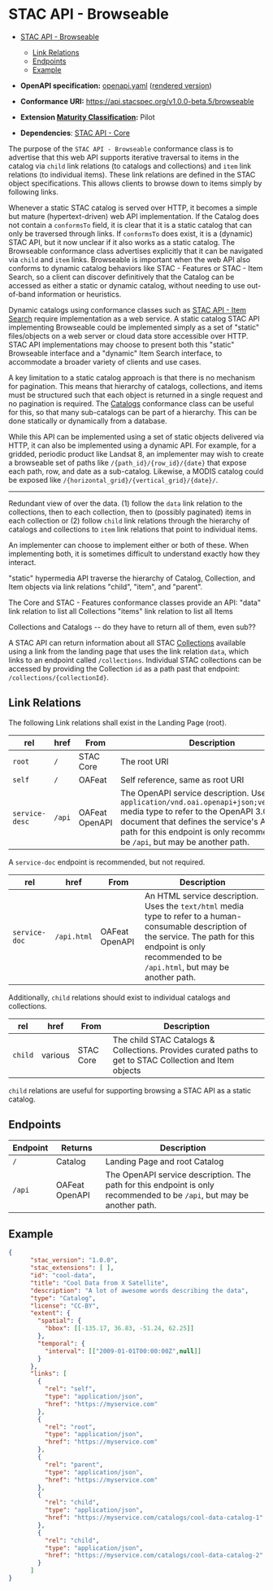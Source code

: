 # STAC API - Browseable 

- [STAC API - Browseable](#stac-api---browseable)
  - [Link Relations](#link-relations)
  - [Endpoints](#endpoints)
  - [Example](#example)

- **OpenAPI specification:** [openapi.yaml](openapi.yaml) ([rendered version](https://api.stacspec.org/v1.0.0-beta.5/browseable))
- **Conformance URI:** <https://api.stacspec.org/v1.0.0-beta.5/browseable>
- **Extension [Maturity Classification](../extensions.md#extension-maturity):** Pilot
- **Dependencies**: [STAC API - Core](../core)

The purpose of the `STAC API - Browseable` conformance class is to advertise that this web API supports iterative traversal to items in the catalog via `child` link relations (to catalogs and collections) and `item` link relations (to individual items). These link relations are defined in the STAC object specifications. This allows clients to browse down to items simply by following links.

Whenever a static STAC catalog is served over HTTP, it becomes a simple but mature (hypertext-driven) web API implementation. If the Catalog does not contain a `conformsTo` field, it is clear that it is a static catalog that can only be traversed through links. If `conformsTo` does exist, it is a (dynamic) STAC API, but it now unclear if it also works as a static catalog. The Browseable conformance class advertises explicitly that it 
can be navigated via `child` and `item` links. Browseable is important when the web API also conforms to 
dynamic catalog behaviors like STAC - Features or STAC - Item Search, so a client can discover definitively
that the Catalog can be accessed as either a static or dynamic catalog, without needing to use
out-of-band information or heuristics. 

Dynamic catalogs using conformance classes such as [STAC API - Item Search](../item-search/README.md) require implementation as a web service. A static catalog STAC API implementing Browseable could be implemented simply as a set of "static" files/objects on a web server or cloud data store accessible over HTTP. STAC API implementations may choose to present both this "static" Browseable interface and a "dynamic" Item Search interface, to accommodate a broader variety of clients and use cases.

A key limitation to a static catalog approach is that there is no mechanism for pagination. This means that hierarchy of catalogs, collections, and items must be structured such that each object is returned in a single request and no pagination is required. The [Catalogs](../catalogs/README.md) conformance class
can be useful for this, so that many sub-catalogs can be part of a hierarchy. This can be done statically or dynamically from a database.

While this API can be implemented using a set of static objects delivered via HTTP, it can also be implemented using a dynamic API. For example, for a gridded, periodic product like Landsat 8, an implementer may wish to create a browseable set of paths like `/{path_id}/{row_id}/{date}` that expose each path, row, and date as a sub-catalog. Likewise, a MODIS catalog could be exposed like `/{horizontal_grid}/{vertical_grid}/{date}/`.  

---

Redundant view of over the data. (1) follow the `data` link relation to the collections, then to each collection, then to (possibly paginated) items in each collection or (2) follow `child` link relations through the hierarchy of catalogs and collections to `item` link relations that point to individual items.


An implementer can choose to implement either or both of these. When implementing both, it is sometimes difficult to understand exactly how they interact. 

"static" hypermedia API
traverse the hierarchy of Catalog, Collection, and Item objects via link relations "child", "item", and "parent".

The Core and STAC - Features conformance classes provide an API: 
"data" link relation to list all Collections
"items" link relation to list all Items

Collections and Catalogs -- do they have to return all of them, even sub??


A STAC API can return information about all STAC [Collections](../stac-spec/collection-spec/collection-spec.md) available using a link
from the landing page that uses the link relation `data`, which links to an endpoint called `/collections`. Individual STAC collections can be accessed
by providing the Collection `id` as a path past that endpoint: `/collections/{collectionId}`.

## Link Relations

The following Link relations shall exist in the Landing Page (root).

| **rel**        | **href**       | **From**       | **Description**                                                                                                                                                                                                                                                |
| -------------- | -------------- | -------------- | -------------------------------------------------------------------------------------------------------------------------------------------------------------------------------------------------------------------------------------------------------------- |
| `root`         | `/`            | STAC Core      | The root URI                                                                                                                                                                                                                                                   |
| `self`         | `/`            | OAFeat         | Self reference, same as root URI                                                                                                                                                                                                                               |
| `service-desc` | `/api`         | OAFeat OpenAPI | The OpenAPI service description. Uses the `application/vnd.oai.openapi+json;version=3.0` media type to refer to the OpenAPI 3.0 document that defines the service's API. The path for this endpoint is only recommended to be `/api`, but may be another path. |

A `service-doc` endpoint is recommended, but not required.

| **rel**       | **href**    | **From**       | **Description**                                                                                                                                                                                                     |
| ------------- | ----------- | -------------- | ------------------------------------------------------------------------------------------------------------------------------------------------------------------------------------------------------------------- |
| `service-doc` | `/api.html` | OAFeat OpenAPI | An HTML service description.  Uses the `text/html` media type to refer to a human-consumable description of the service. The path for this endpoint is only recommended to be `/api.html`, but may be another path. |

Additionally, `child` relations should exist to individual catalogs and collections.

| **rel** | **href** | **From**  | **Description**                                                                                          |
| ------- | -------- | --------- | -------------------------------------------------------------------------------------------------------- |
| `child` | various  | STAC Core | The child STAC Catalogs & Collections. Provides curated paths to get to STAC Collection and Item objects |

`child` relations are useful for supporting browsing a STAC API as a static catalog.

## Endpoints

| Endpoint | Returns        | Description                                                                                                            |
| -------- | -------------- | ---------------------------------------------------------------------------------------------------------------------- |
| `/`      | Catalog        | Landing Page and root Catalog                                                                                          |
| `/api`   | OAFeat OpenAPI | The OpenAPI service description. The path for this endpoint is only recommended to be `/api`, but may be another path. |

## Example



```json
{
      "stac_version": "1.0.0",
      "stac_extensions": [ ],
      "id": "cool-data",
      "title": "Cool Data from X Satellite",
      "description": "A lot of awesome words describing the data",
      "type": "Catalog",
      "license": "CC-BY",
      "extent": {
        "spatial": {
          "bbox": [[-135.17, 36.83, -51.24, 62.25]]
        },
        "temporal": {
          "interval": [["2009-01-01T00:00:00Z",null]]
        }
      },
      "links": [
        {
          "rel": "self",
          "type": "application/json",
          "href": "https://myservice.com"
        },
        {
          "rel": "root",
          "type": "application/json",
          "href": "https://myservice.com"
        },
        {
          "rel": "parent",
          "type": "application/json",
          "href": "https://myservice.com"
        },
        {
          "rel": "child",
          "type": "application/json",
          "href": "https://myservice.com/catalogs/cool-data-catalog-1"
        },
        {
          "rel": "child",
          "type": "application/json",
          "href": "https://myservice.com/catalogs/cool-data-catalog-2"
        }
      ]
}
```
